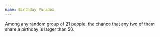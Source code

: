 ```yaml
---
name: Birthday Paradox
---
```


Among any random group of $21$ people, the chance that any two of them share a birthday is larger than $50%$.